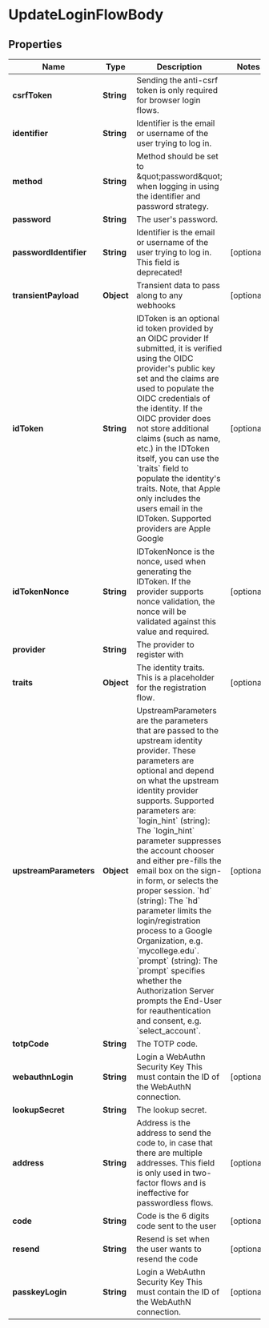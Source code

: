 

# UpdateLoginFlowBody


## Properties

| Name | Type | Description | Notes |
|------------ | ------------- | ------------- | -------------|
|**csrfToken** | **String** | Sending the anti-csrf token is only required for browser login flows. |  |
|**identifier** | **String** | Identifier is the email or username of the user trying to log in. |  |
|**method** | **String** | Method should be set to \&quot;password\&quot; when logging in using the identifier and password strategy. |  |
|**password** | **String** | The user&#39;s password. |  |
|**passwordIdentifier** | **String** | Identifier is the email or username of the user trying to log in. This field is deprecated! |  [optional] |
|**transientPayload** | **Object** | Transient data to pass along to any webhooks |  [optional] |
|**idToken** | **String** | IDToken is an optional id token provided by an OIDC provider  If submitted, it is verified using the OIDC provider&#39;s public key set and the claims are used to populate the OIDC credentials of the identity. If the OIDC provider does not store additional claims (such as name, etc.) in the IDToken itself, you can use the &#x60;traits&#x60; field to populate the identity&#39;s traits. Note, that Apple only includes the users email in the IDToken.  Supported providers are Apple Google |  [optional] |
|**idTokenNonce** | **String** | IDTokenNonce is the nonce, used when generating the IDToken. If the provider supports nonce validation, the nonce will be validated against this value and required. |  [optional] |
|**provider** | **String** | The provider to register with |  |
|**traits** | **Object** | The identity traits. This is a placeholder for the registration flow. |  [optional] |
|**upstreamParameters** | **Object** | UpstreamParameters are the parameters that are passed to the upstream identity provider.  These parameters are optional and depend on what the upstream identity provider supports. Supported parameters are: &#x60;login_hint&#x60; (string): The &#x60;login_hint&#x60; parameter suppresses the account chooser and either pre-fills the email box on the sign-in form, or selects the proper session. &#x60;hd&#x60; (string): The &#x60;hd&#x60; parameter limits the login/registration process to a Google Organization, e.g. &#x60;mycollege.edu&#x60;. &#x60;prompt&#x60; (string): The &#x60;prompt&#x60; specifies whether the Authorization Server prompts the End-User for reauthentication and consent, e.g. &#x60;select_account&#x60;. |  [optional] |
|**totpCode** | **String** | The TOTP code. |  |
|**webauthnLogin** | **String** | Login a WebAuthn Security Key  This must contain the ID of the WebAuthN connection. |  [optional] |
|**lookupSecret** | **String** | The lookup secret. |  |
|**address** | **String** | Address is the address to send the code to, in case that there are multiple addresses. This field is only used in two-factor flows and is ineffective for passwordless flows. |  [optional] |
|**code** | **String** | Code is the 6 digits code sent to the user |  [optional] |
|**resend** | **String** | Resend is set when the user wants to resend the code |  [optional] |
|**passkeyLogin** | **String** | Login a WebAuthn Security Key  This must contain the ID of the WebAuthN connection. |  [optional] |




